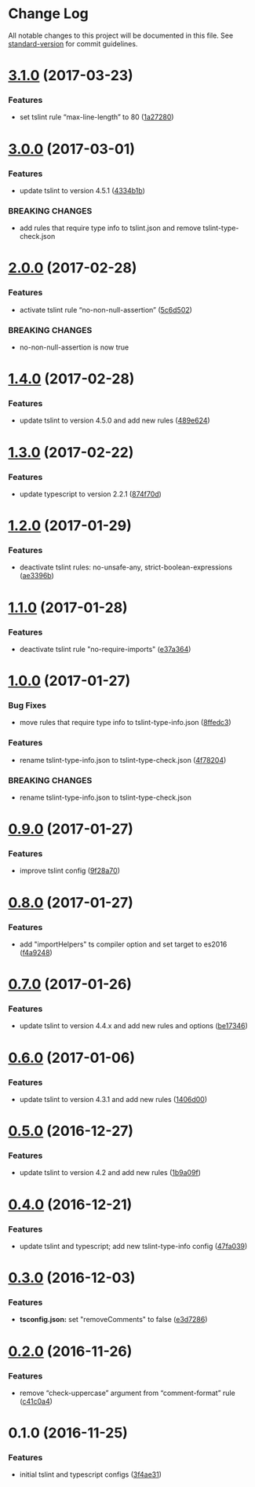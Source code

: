# Change Log

All notable changes to this project will be documented in this file. See [standard-version](https://github.com/conventional-changelog/standard-version) for commit guidelines.

<a name="3.1.0"></a>
# [3.1.0](https://github.com/clebert/ts-config/compare/v3.0.0...v3.1.0) (2017-03-23)


### Features

* set tslint rule “max-line-length” to 80 ([1a27280](https://github.com/clebert/ts-config/commit/1a27280))



<a name="3.0.0"></a>
# [3.0.0](https://github.com/clebert/ts-config/compare/v2.0.0...v3.0.0) (2017-03-01)


### Features

* update tslint to version 4.5.1 ([4334b1b](https://github.com/clebert/ts-config/commit/4334b1b))


### BREAKING CHANGES

* add rules that require type info to tslint.json and remove tslint-type-check.json



<a name="2.0.0"></a>
# [2.0.0](https://github.com/clebert/ts-config/compare/v1.4.0...v2.0.0) (2017-02-28)


### Features

* activate tslint rule “no-non-null-assertion” ([5c6d502](https://github.com/clebert/ts-config/commit/5c6d502))


### BREAKING CHANGES

* no-non-null-assertion is now true



<a name="1.4.0"></a>
# [1.4.0](https://github.com/clebert/ts-config/compare/v1.3.0...v1.4.0) (2017-02-28)


### Features

* update tslint to version 4.5.0 and add new rules ([489e624](https://github.com/clebert/ts-config/commit/489e624))



<a name="1.3.0"></a>
# [1.3.0](https://github.com/clebert/ts-config/compare/v1.2.0...v1.3.0) (2017-02-22)


### Features

* update typescript to version 2.2.1 ([874f70d](https://github.com/clebert/ts-config/commit/874f70d))



<a name="1.2.0"></a>
# [1.2.0](https://github.com/clebert/ts-config/compare/v1.1.0...v1.2.0) (2017-01-29)


### Features

* deactivate tslint rules: no-unsafe-any, strict-boolean-expressions ([ae3396b](https://github.com/clebert/ts-config/commit/ae3396b))



<a name="1.1.0"></a>
# [1.1.0](https://github.com/clebert/ts-config/compare/v1.0.0...v1.1.0) (2017-01-28)


### Features

* deactivate tslint rule "no-require-imports" ([e37a364](https://github.com/clebert/ts-config/commit/e37a364))



<a name="1.0.0"></a>
# [1.0.0](https://github.com/clebert/ts-config/compare/v0.9.0...v1.0.0) (2017-01-27)


### Bug Fixes

* move rules that require type info to tslint-type-info.json ([8ffedc3](https://github.com/clebert/ts-config/commit/8ffedc3))

### Features

* rename tslint-type-info.json to tslint-type-check.json ([4f78204](https://github.com/clebert/ts-config/commit/4f78204))


### BREAKING CHANGES

* rename tslint-type-info.json to tslint-type-check.json



<a name="0.9.0"></a>
# [0.9.0](https://github.com/clebert/ts-config/compare/v0.8.0...v0.9.0) (2017-01-27)


### Features

* improve tslint config ([9f28a70](https://github.com/clebert/ts-config/commit/9f28a70))



<a name="0.8.0"></a>
# [0.8.0](https://github.com/clebert/ts-config/compare/v0.7.0...v0.8.0) (2017-01-27)


### Features

* add "importHelpers" ts compiler option and set target to es2016 ([f4a9248](https://github.com/clebert/ts-config/commit/f4a9248))



<a name="0.7.0"></a>
# [0.7.0](https://github.com/clebert/ts-config/compare/v0.6.0...v0.7.0) (2017-01-26)


### Features

* update tslint to version 4.4.x and add new rules and options ([be17346](https://github.com/clebert/ts-config/commit/be17346))



<a name="0.6.0"></a>
# [0.6.0](https://github.com/clebert/ts-config/compare/v0.5.0...v0.6.0) (2017-01-06)


### Features

* update tslint to version 4.3.1 and add new rules ([1406d00](https://github.com/clebert/ts-config/commit/1406d00))



<a name="0.5.0"></a>
# [0.5.0](https://github.com/clebert/ts-config/compare/v0.4.0...v0.5.0) (2016-12-27)


### Features

* update tslint to version 4.2 and add new rules ([1b9a09f](https://github.com/clebert/ts-config/commit/1b9a09f))



<a name="0.4.0"></a>
# [0.4.0](https://github.com/clebert/ts-config/compare/v0.3.0...v0.4.0) (2016-12-21)


### Features

* update tslint and typescript; add new tslint-type-info config ([47fa039](https://github.com/clebert/ts-config/commit/47fa039))



<a name="0.3.0"></a>
# [0.3.0](https://github.com/clebert/ts-config/compare/v0.2.0...v0.3.0) (2016-12-03)


### Features

* **tsconfig.json:** set "removeComments" to false ([e3d7286](https://github.com/clebert/ts-config/commit/e3d7286))



<a name="0.2.0"></a>
# [0.2.0](https://github.com/clebert/ts-config/compare/v0.1.0...v0.2.0) (2016-11-26)


### Features

* remove “check-uppercase” argument from “comment-format” rule ([c41c0a4](https://github.com/clebert/ts-config/commit/c41c0a4))



<a name="0.1.0"></a>
# 0.1.0 (2016-11-25)


### Features

* initial tslint and typescript configs ([3f4ae31](https://github.com/clebert/ts-config/commit/3f4ae31))
